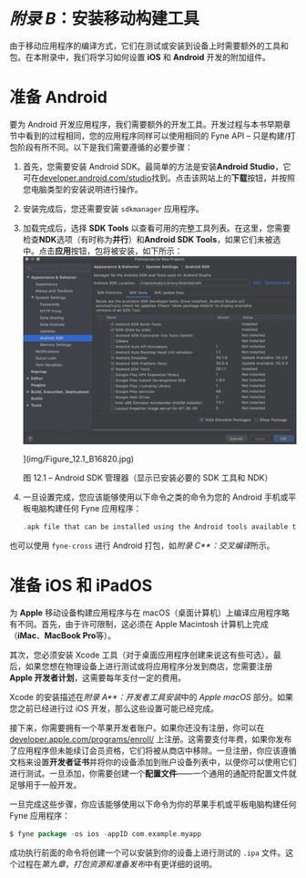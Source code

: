 # *附录 B*：安装移动构建工具

由于移动应用程序的编译方式，它们在测试或安装到设备上时需要额外的工具和包。在本附录中，我们将学习如何设置 **iOS** 和 **Android** 开发的附加组件。

# 准备 Android

要为 Android 开发应用程序，我们需要额外的开发工具。开发过程与本书早期章节中看到的过程相同，您的应用程序同样可以使用相同的 Fyne API – 只是构建/打包阶段有所不同。以下是我们需要遵循的必要步骤：

1.  首先，您需要安装 Android SDK。最简单的方法是安装**Android Studio**，它可在[developer.android.com/studio](http://developer.android.com/studio)找到。点击该网站上的**下载**按钮，并按照您电脑类型的安装说明进行操作。

1.  安装完成后，您还需要安装 `sdkmanager` 应用程序。

1.  加载完成后，选择 **SDK Tools** 以查看可用的完整工具列表。在这里，您需要检查**NDK**选项（有时称为**并行**）和**Android SDK Tools**，如果它们未被选中。点击**应用**按钮，包将被安装，如下所示：![图 12.1 – Android SDK 管理器（显示已安装必要的 SDK 工具和 NDK）](img/Figure_12.1_B16820.jpg)

    ](img/Figure_12.1_B16820.jpg)

    图 12.1 – Android SDK 管理器（显示已安装必要的 SDK 工具和 NDK）

1.  一旦设置完成，您应该能够使用以下命令之类的命令为您的 Android 手机或平板电脑构建任何 Fyne 应用程序：

    ```go
    .apk file that can be installed using the Android tools available to you, the adb install command, or the fyne install command.
    ```

也可以使用 `fyne-cross` 进行 Android 打包，如*附录 C**：交叉编译*所示。

# 准备 iOS 和 iPadOS

为 **Apple** 移动设备构建应用程序与在 macOS（桌面计算机）上编译应用程序略有不同。首先，由于许可限制，这必须在 Apple Macintosh 计算机上完成（**iMac**、**MacBook Pro**等）。

其次，您必须安装 Xcode 工具（对于桌面应用程序创建来说这有些可选）。最后，如果您想在物理设备上进行测试或将应用程序分发到商店，您需要注册 **Apple 开发者计划**，这需要每年支付一定的费用。

Xcode 的安装描述在*附录 A**：开发者工具安装*中的 *Apple macOS* 部分。如果您之前已经进行过 iOS 开发，那么这些设置可能已经完成。

接下来，你需要拥有一个苹果开发者账户。如果你还没有注册，你可以在 [developer.apple.com/programs/enroll/](http://developer.apple.com/programs/enroll/) 上注册。这需要支付年费，如果你发布了应用程序但未能续订会员资格，它们将被从商店中移除。一旦注册，你应该遵循文档来设置**开发者证书**并将你的设备添加到账户设备列表中，以便你可以使用它们进行测试。一旦添加，你需要创建一个**配置文件**——一个通用的通配符配置文件就足够用于一般开发。

一旦完成这些步骤，你应该能够使用以下命令为你的苹果手机或平板电脑构建任何 Fyne 应用程序：

```go
$ fyne package -os ios -appID com.example.myapp
```

成功执行前面的命令将创建一个可以安装到你的设备上进行测试的 `.ipa` 文件。这个过程在*第九章*，*打包资源和准备发布*中有更详细的说明。
